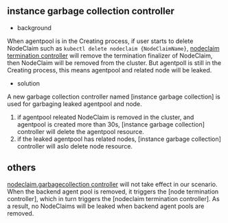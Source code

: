 ## instance garbage collection controller

- background

When agentpool is in the Creating process, if user starts to delete NodeClaim such as `kubectl delete nodeclaim {NodeClaimName}`, [nodeclaim termination controller](https://github.com/kubernetes-sigs/karpenter/blob/v1.0.4/pkg/controllers/nodeclaim/termination/controller.go) will remove the termination finalizer of NodeClaim, then NodeClaim will be removed from the cluster. But agentpoll is still in the Creating process, this means agentpool and related node will be leaked.

- solution

A new garbage collection controller named [instance garbage collection] is used for garbaging leaked agentpool and node.

  1. if agentpool releated NodeClaim is removed in the cluster, and agentpool is created more than 30s, [instance garbage collection] controller will delete the agentpool resource.
  2. if the leaked agentpool has related nodes, [instance garbage collection] controller will aslo delete node resource.

## others

[nodeclaim.garbagecollection controller](https://github.com/kubernetes-sigs/karpenter/blob/v1.0.4/pkg/controllers/nodeclaim/garbagecollection/controller.go) will not take effect in our scenario. When the backend agent pool is removed, it triggers the [node termination controller], which in turn triggers the [nodeclaim termination controller]. As a result, no NodeClaims will be leaked when backend agent pools are removed.